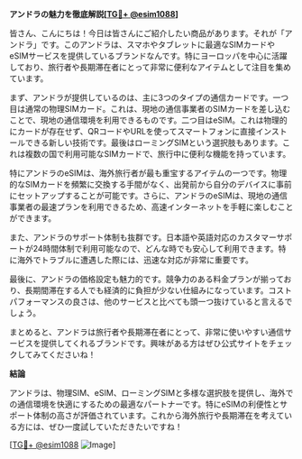 **アンドラの魅力を徹底解説[[TG💪+ @esim1088](https://t.me/s/esim1088)]**

皆さん、こんにちは！今日は皆さんにご紹介したい商品があります。それが「アンドラ」です。このアンドラは、スマホやタブレットに最適なSIMカードやeSIMサービスを提供しているブランドなんです。特にヨーロッパを中心に活躍しており、旅行者や長期滞在者にとって非常に便利なアイテムとして注目を集めています。

まず、アンドラが提供しているのは、主に3つのタイプの通信カードです。一つ目は通常の物理SIMカード。これは、現地の通信事業者のSIMカードを差し込むことで、現地の通信環境を利用できるものです。二つ目はeSIM。これは物理的にカードが存在せず、QRコードやURLを使ってスマートフォンに直接インストールできる新しい技術です。最後はローミングSIMという選択肢もあります。これは複数の国で利用可能なSIMカードで、旅行中に便利な機能を持っています。

特にアンドラのeSIMは、海外旅行者が最も重宝するアイテムの一つです。物理的なSIMカードを頻繁に交換する手間がなく、出発前から自分のデバイスに事前にセットアップすることが可能です。さらに、アンドラのeSIMは、現地の通信事業者の最速プランを利用できるため、高速インターネットを手軽に楽しむことができます。

また、アンドラのサポート体制も抜群です。日本語や英語対応のカスタマーサポートが24時間体制で利用可能なので、どんな時でも安心して利用できます。特に海外でトラブルに遭遇した際には、迅速な対応が非常に重要です。

最後に、アンドラの価格設定も魅力的です。競争力のある料金プランが揃っており、長期間滞在する人でも経済的に負担が少ない仕組みになっています。コストパフォーマンスの良さは、他のサービスと比べても頭一つ抜けていると言えるでしょう。

まとめると、アンドラは旅行者や長期滞在者にとって、非常に使いやすい通信サービスを提供してくれるブランドです。興味がある方はぜひ公式サイトをチェックしてみてくださいね！

**結論**

アンドラは、物理SIM、eSIM、ローミングSIMと多様な選択肢を提供し、海外での通信環境を快適にするための最適なパートナーです。特にeSIMの利便性とサポート体制の高さが評価されています。これから海外旅行や長期滞在を考えている方には、ぜひ一度試していただきたいですね！

[[TG💪+ @esim1088](https://t.me/s/esim1088) ![Image](https://i.postimg.cc/Y0z9fWf4/image.png)]